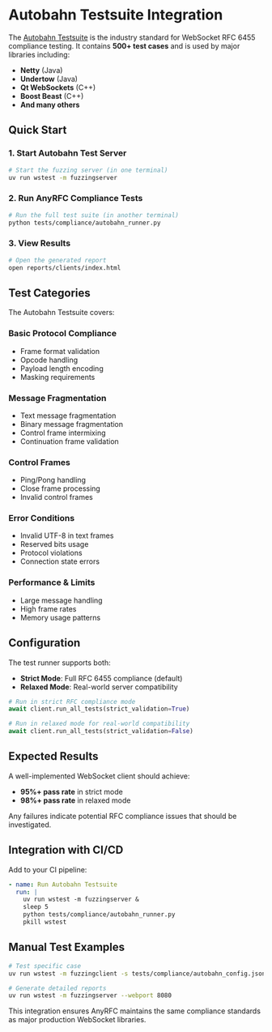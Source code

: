 # Autobahn Testsuite Integration

The [Autobahn Testsuite](https://github.com/crossbario/autobahn-testsuite) is the industry standard for WebSocket RFC
6455 compliance testing. It contains **500+ test cases** and is used by major libraries including:

- **Netty** (Java)
- **Undertow** (Java)
- **Qt WebSockets** (C++)
- **Boost Beast** (C++)
- **And many others**

## Quick Start

### 1. Start Autobahn Test Server

```bash
# Start the fuzzing server (in one terminal)
uv run wstest -m fuzzingserver
```

### 2. Run AnyRFC Compliance Tests

```bash
# Run the full test suite (in another terminal)
python tests/compliance/autobahn_runner.py
```

### 3. View Results

```bash
# Open the generated report
open reports/clients/index.html
```

## Test Categories

The Autobahn Testsuite covers:

### **Basic Protocol Compliance**

- Frame format validation
- Opcode handling
- Payload length encoding
- Masking requirements

### **Message Fragmentation**

- Text message fragmentation
- Binary message fragmentation
- Control frame intermixing
- Continuation frame validation

### **Control Frames**

- Ping/Pong handling
- Close frame processing
- Invalid control frames

### **Error Conditions**

- Invalid UTF-8 in text frames
- Reserved bits usage
- Protocol violations
- Connection state errors

### **Performance & Limits**

- Large message handling
- High frame rates
- Memory usage patterns

## Configuration

The test runner supports both:

- **Strict Mode**: Full RFC 6455 compliance (default)
- **Relaxed Mode**: Real-world server compatibility

```python
# Run in strict RFC compliance mode
await client.run_all_tests(strict_validation=True)

# Run in relaxed mode for real-world compatibility
await client.run_all_tests(strict_validation=False)
```

## Expected Results

A well-implemented WebSocket client should achieve:

- **95%+ pass rate** in strict mode
- **98%+ pass rate** in relaxed mode

Any failures indicate potential RFC compliance issues that should be investigated.

## Integration with CI/CD

Add to your CI pipeline:

```yaml
- name: Run Autobahn Testsuite
  run: |
    uv run wstest -m fuzzingserver &
    sleep 5
    python tests/compliance/autobahn_runner.py
    pkill wstest
```

## Manual Test Examples

```bash
# Test specific case
uv run wstest -m fuzzingclient -s tests/compliance/autobahn_config.json

# Generate detailed reports
uv run wstest -m fuzzingserver --webport 8080
```

This integration ensures AnyRFC maintains the same compliance standards as major production WebSocket libraries.

